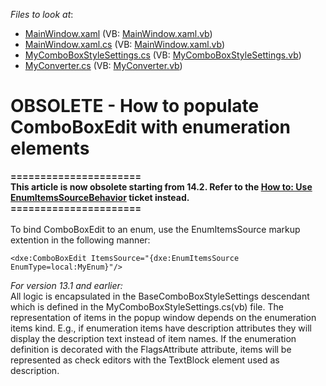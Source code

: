 <!-- default file list -->
*Files to look at*:

* [MainWindow.xaml](./CS/ComboBoxEditEnum/MainWindow.xaml) (VB: [MainWindow.xaml.vb](./VB/ComboBoxEditEnum/MainWindow.xaml.vb))
* [MainWindow.xaml.cs](./CS/ComboBoxEditEnum/MainWindow.xaml.cs) (VB: [MainWindow.xaml.vb](./VB/ComboBoxEditEnum/MainWindow.xaml.vb))
* [MyComboBoxStyleSettings.cs](./CS/ComboBoxEditEnum/MyComboBoxStyleSettings.cs) (VB: [MyComboBoxStyleSettings.vb](./VB/ComboBoxEditEnum/MyComboBoxStyleSettings.vb))
* [MyConverter.cs](./CS/ComboBoxEditEnum/MyConverter.cs) (VB: [MyConverter.vb](./VB/ComboBoxEditEnum/MyConverter.vb))
<!-- default file list end -->
# OBSOLETE - How to populate ComboBoxEdit with enumeration elements


<p><strong>======================</strong><br /><strong>This article is now obsolete starting from 14.2. Refer to the <a href="https://www.devexpress.com/Support/Center/p/T196946">How to: Use EnumItemsSourceBehavior</a> ticket instead.</strong><br /><strong>======================</strong><br /><br />To bind ComboBoxEdit to an enum, use the EnumItemsSource markup extention in the following manner:</p>


```xaml
<dxe:ComboBoxEdit ItemsSource="{dxe:EnumItemsSource EnumType=local:MyEnum}"/>
```


<p><em>For version 13.1 and earlier:</em><br /> All logic is encapsulated in the BaseComboBoxStyleSettings descendant which is defined in the MyComboBoxStyleSettings.cs(vb) file. The representation of items in the popup window depends on the enumeration items kind. E.g., if enumeration items have description attributes they will display the description text instead of item names. If the enumeration definition is decorated with the FlagsAttribute attribute, items will be represented as check editors with the TextBlock element used as description.</p>

<br/>


